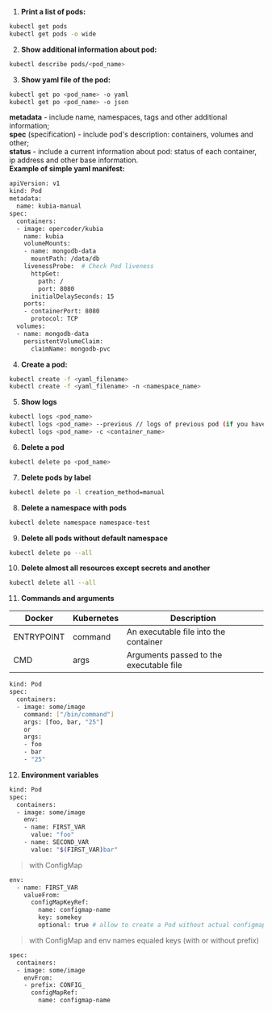 1.  **Print a list of pods:**  
``` bash
kubectl get pods
kubectl get pods -o wide
```
2.  **Show additional information about pod:**  
``` bash
kubectl describe pods/<pod_name>
```
3. **Show yaml file of the pod:**  
``` bash
kubectl get po <pod_name> -o yaml  
kubectl get po <pod_name> -o json  
```
**metadata** - include name, namespaces, tags and other additional information;  
**spec** (specification) - include pod's description: containers, volumes and other;  
**status** - include a current information about pod: status of each container, ip address and other base information.  
**Example of simple yaml manifest:**  
``` bash
apiVersion: v1  
kind: Pod  
metadata:  
  name: kubia-manual  
spec:  
  containers:  
  - image: opercoder/kubia  
    name: kubia
    volumeMounts:
    - name: mongodb-data
      mountPath: /data/db
    livenessProbe:  # Check Pod liveness
      httpGet:
        path: /
        port: 8080
      initialDelaySeconds: 15
    ports:
    - containerPort: 8080
      protocol: TCP   
  volumes:
  - name: mongodb-data
    persistentVolumeClaim:
      claimName: mongodb-pvc
```
4. **Create a pod:**
``` bash
kubectl create -f <yaml_filename>  
kubectl create -f <yaml_filename> -n <namespace_name>
```
5. **Show logs**
``` bash
kubectl logs <pod_name>
kubectl logs <pod_name> --previous // logs of previous pod (if you have a checking of liveness)
kubectl logs <pod_name> -c <container_name>
```
6. **Delete a pod**
``` bash
kubectl delete po <pod_name>
```
7. **Delete pods by label**
``` bash
kubectl delete po -l creation_method=manual
```
8. **Delete a namespace with pods**
``` bash
kubectl delete namespace namespace-test
```
9. **Delete all pods without default namespace**
``` bash
kubectl delete po --all
```
10. **Delete almost all resources except secrets and another**
``` bash
kubectl delete all --all
```
11. **Commands and arguments**  
 
| Docker      | Kubernetes  | Description                             |  
|-------------|-------------|-----------------------------------------|  
| ENTRYPOINT  | command     | An executable file into the container   |  
| CMD         | args        | Arguments passed to the executable file | 
``` bash
kind: Pod
spec:
  containers:
  - image: some/image
    command: ["/bin/command"]
    args: [foo, bar, "25"]
    or
    args:
    - foo
    - bar
    - "25"
```
12. **Environment variables**
``` bash
kind: Pod
spec:
  containers:
  - image: some/image
    env:
    - name: FIRST_VAR
      value: "foo"
    - name: SECOND_VAR
      value: "$(FIRST_VAR)bar"
```
> with ConfigMap
``` bash
env:
  - name: FIRST_VAR
    valueFrom:
      configMapKeyRef:
        name: configmap-name
        key: somekey
        optional: true # allow to create a Pod without actual configmap
```
> with ConfigMap and env names equaled keys (with or without prefix)
``` bash
spec:
  containers:
  - image: some/image
    envFrom:
    - prefix: CONFIG_
      configMapRef:
        name: configmap-name
```
